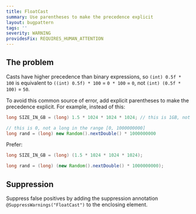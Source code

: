 ```yaml
---
title: FloatCast
summary: Use parentheses to make the precedence explicit
layout: bugpattern
tags: ''
severity: WARNING
providesFix: REQUIRES_HUMAN_ATTENTION
---
```


<!--
*** AUTO-GENERATED, DO NOT MODIFY ***
To make changes, edit the @BugPattern annotation or the explanation in docs/bugpattern.
-->

## The problem
Casts have higher precedence than binary expressions, so `(int) 0.5f * 100` is
equivalent to `((int) 0.5f) * 100` = `0 * 100` = `0`, not `(int) (0.5f * 100)` =
`50`.

To avoid this common source of error, add explicit parentheses to make the
precedence explicit. For example, instead of this:

```java
long SIZE_IN_GB = (long) 1.5 * 1024 * 1024 * 1024; // this is 1GB, not 1.5GB!

// this is 0, not a long in the range [0, 1000000000]
long rand = (long) new Random().nextDouble() * 1000000000
```

Prefer:

```java
long SIZE_IN_GB = (long) (1.5 * 1024 * 1024 * 1024);

long rand = (long) (new Random().nextDouble() * 1000000000);
```

## Suppression
Suppress false positives by adding the suppression annotation `@SuppressWarnings("FloatCast")` to the enclosing element.
